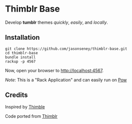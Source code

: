Thimblr Base
============

Develop **tumblr** themes _quickly_, _easily_, and _locally_.

Installation
------------

	git clone https://github.com/jasonseney/thimblr-base.git
	cd thimblr-base
	bundle install
	rackup -p 4567

Now, open your browser to [http://localhost:4567](http://localhost:4567).

*Note*: This is a "Rack Application" and can easily run on [Pow](http://pow.cx)

Credits
-------

Inspired by [Thimble](https://github.com/mwunsch/thimble)

Code ported from [Thimblr](https://github.com/jphastings/thimblr)
